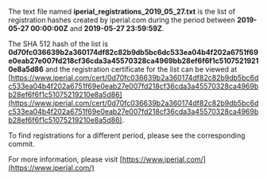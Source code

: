 The text file named **iperial_registrations_2019_05_27.txt** is the list of registration hashes created by iperial.com during the period between **2019-05-27 00:00:00Z** and **2019-05-27 23:59:59Z**.

The SHA 512 hash of the list is **0d70fc036639b2a360174df82c82b9db5bc6dc533ea04b4f202a6751f69e0eab27e007fd218cf36cda3a45570328ca4969bb28ef6f6f1c51075219210e8a5d86** and the registration certificate for the list can be viewed at [https://www.iperial.com/cert/0d70fc036639b2a360174df82c82b9db5bc6dc533ea04b4f202a6751f69e0eab27e007fd218cf36cda3a45570328ca4969bb28ef6f6f1c51075219210e8a5d86](https://www.iperial.com/cert/0d70fc036639b2a360174df82c82b9db5bc6dc533ea04b4f202a6751f69e0eab27e007fd218cf36cda3a45570328ca4969bb28ef6f6f1c51075219210e8a5d86).

To find registrations for a different period, please see the corresponding commit.

For more information, please visit [https://www.iperial.com/](https://www.iperial.com/)
